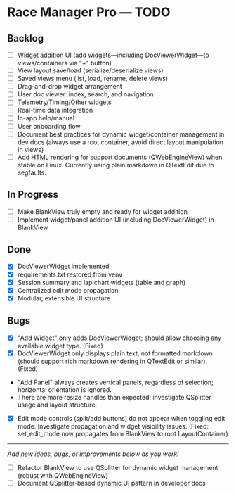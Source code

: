 # Race Manager Pro — TODO

## Backlog
- [ ] Widget addition UI (add widgets—including DocViewerWidget—to views/containers via "+" button)
- [ ] View layout save/load (serialize/deserialize views)
- [ ] Saved views menu (list, load, rename, delete views)
- [ ] Drag-and-drop widget arrangement
- [ ] User doc viewer: index, search, and navigation
- [ ] Telemetry/Timing/Other widgets
- [ ] Real-time data integration
- [ ] In-app help/manual
- [ ] User onboarding flow
- [ ] Document best practices for dynamic widget/container management in dev docs (always use a root container, avoid direct layout manipulation in views)
- [ ] Add HTML rendering for support documents (QWebEngineView) when stable on Linux. Currently using plain markdown in QTextEdit due to segfaults.

## In Progress
- [ ] Make BlankView truly empty and ready for widget addition
- [ ] Implement widget/panel addition UI (including DocViewerWidget) in BlankView

## Done
- [x] DocViewerWidget implemented
- [x] requirements.txt restored from venv
- [x] Session summary and lap chart widgets (table and graph)
- [x] Centralized edit mode propagation
- [x] Modular, extensible UI structure

## Bugs
- [x] "Add Widget" only adds DocViewerWidget; should allow choosing any available widget type. (Fixed)
- [x] DocViewerWidget only displays plain text, not formatted markdown (should support rich markdown rendering in QTextEdit or similar). (Fixed)
- "Add Panel" always creates vertical panels, regardless of selection; horizontal orientation is ignored.
- There are more resize handles than expected; investigate QSplitter usage and layout structure.
- [x] Edit mode controls (split/add buttons) do not appear when toggling edit mode. Investigate propagation and widget visibility issues. (Fixed: set_edit_mode now propagates from BlankView to root LayoutContainer)

---

*Add new ideas, bugs, or improvements below as you work!*

- [ ] Refactor BlankView to use QSplitter for dynamic widget management (robust with QWebEngineView)
- [ ] Document QSplitter-based dynamic UI pattern in developer docs
